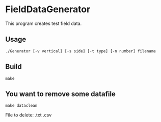 # FieldDataGenerator
This program creates test field data.
## Usage
`./Generator [-v vertical] [-s side] [-t type] [-n number] filename`

## Build
`make`

## You want to remove some  datafile
`make dataclean`

File to delete: .txt .csv
